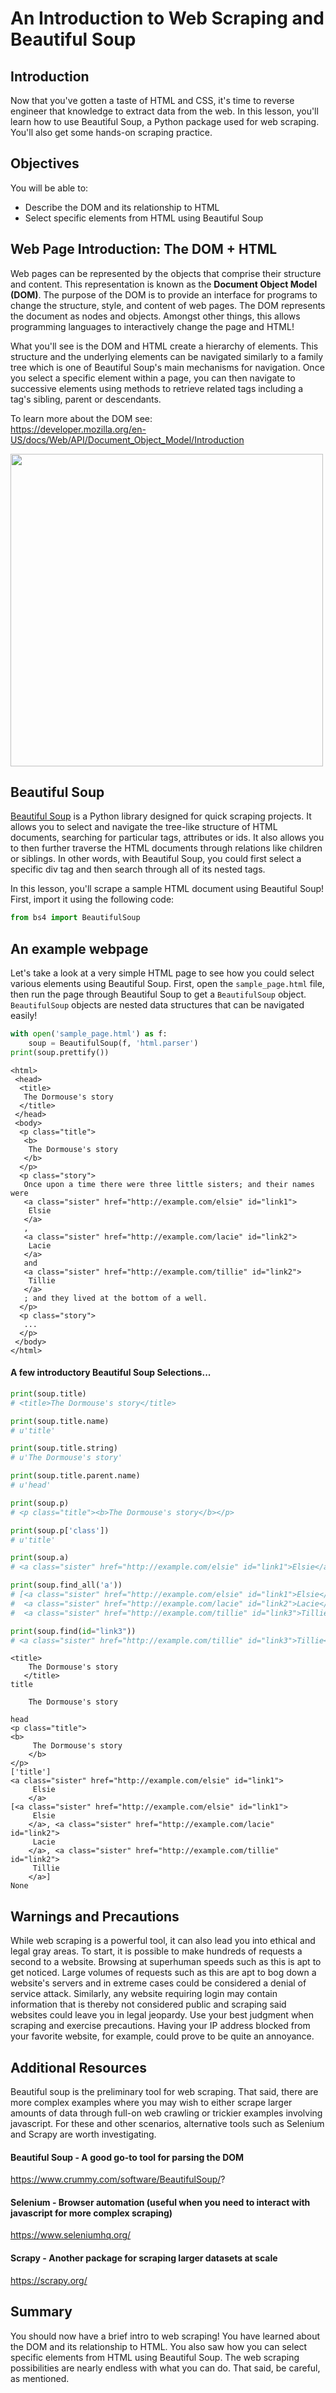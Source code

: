 
# An Introduction to Web Scraping and Beautiful Soup

## Introduction

Now that you've gotten a taste of HTML and CSS, it's time to reverse engineer that knowledge to extract data from the web. In this lesson, you'll learn how to use Beautiful Soup, a Python package used for web scraping. You'll also get some hands-on scraping practice.

## Objectives
You will be able to:
* Describe the DOM and its relationship to HTML
* Select specific elements from HTML using Beautiful Soup

## Web Page Introduction: **The DOM + HTML**

Web pages can be represented by the objects that comprise their structure and content. This representation is known as the **Document Object Model (DOM)**. The purpose of the DOM is to provide an interface for programs to change the structure, style, and content of web pages. The DOM represents the document as nodes and objects. Amongst other things, this allows programming languages to interactively change the page and HTML!

What you'll see is the DOM and HTML create a hierarchy of elements. This structure and the underlying elements can be navigated similarly to a family tree which is one of Beautiful Soup's main mechanisms for navigation. Once you select a specific element within a page, you can then navigate to successive elements using methods to retrieve related tags including a tag's sibling, parent or descendants.
  
To learn more about the DOM see:  
https://developer.mozilla.org/en-US/docs/Web/API/Document_Object_Model/Introduction

<img src="images/DOM-model.svg.png" width="500">

## Beautiful Soup     

[Beautiful Soup](https://www.crummy.com/software/BeautifulSoup/bs4/doc/) is a Python library designed for quick scraping projects. It allows you to select and navigate the tree-like structure of HTML documents, searching for particular tags, attributes or ids. It also allows you to then further traverse the HTML documents through relations like children or siblings. In other words, with Beautiful Soup, you could first select a specific div tag and then search through all of its nested tags. 

In this lesson, you'll scrape a sample HTML document using Beautiful Soup! First, import it using the following code:


```python
from bs4 import BeautifulSoup
```

## An example webpage

Let's take a look at a very simple HTML page to see how you could select various elements using Beautiful Soup. First, open the `sample_page.html` file, then run the page through Beautiful Soup to get a `BeautifulSoup` object. `BeautifulSoup` objects are nested data structures that can be navigated easily!


```python
with open('sample_page.html') as f:
    soup = BeautifulSoup(f, 'html.parser')
print(soup.prettify())
```

    <html>
     <head>
      <title>
       The Dormouse's story
      </title>
     </head>
     <body>
      <p class="title">
       <b>
        The Dormouse's story
       </b>
      </p>
      <p class="story">
       Once upon a time there were three little sisters; and their names were
       <a class="sister" href="http://example.com/elsie" id="link1">
        Elsie
       </a>
       ,
       <a class="sister" href="http://example.com/lacie" id="link2">
        Lacie
       </a>
       and
       <a class="sister" href="http://example.com/tillie" id="link2">
        Tillie
       </a>
       ; and they lived at the bottom of a well.
      </p>
      <p class="story">
       ...
      </p>
     </body>
    </html>


#### A few introductory Beautiful Soup Selections...


```python
print(soup.title)
# <title>The Dormouse's story</title>

print(soup.title.name)
# u'title'

print(soup.title.string)
# u'The Dormouse's story'

print(soup.title.parent.name)
# u'head'

print(soup.p)
# <p class="title"><b>The Dormouse's story</b></p>

print(soup.p['class'])
# u'title'

print(soup.a)
# <a class="sister" href="http://example.com/elsie" id="link1">Elsie</a>

print(soup.find_all('a'))
# [<a class="sister" href="http://example.com/elsie" id="link1">Elsie</a>,
#  <a class="sister" href="http://example.com/lacie" id="link2">Lacie</a>,
#  <a class="sister" href="http://example.com/tillie" id="link3">Tillie</a>]

print(soup.find(id="link3"))
# <a class="sister" href="http://example.com/tillie" id="link3">Tillie</a>
```

    <title>
        The Dormouse's story
       </title>
    title
    
        The Dormouse's story
       
    head
    <p class="title">
    <b>
         The Dormouse's story
        </b>
    </p>
    ['title']
    <a class="sister" href="http://example.com/elsie" id="link1">
         Elsie
        </a>
    [<a class="sister" href="http://example.com/elsie" id="link1">
         Elsie
        </a>, <a class="sister" href="http://example.com/lacie" id="link2">
         Lacie
        </a>, <a class="sister" href="http://example.com/tillie" id="link2">
         Tillie
        </a>]
    None


## Warnings and Precautions

While web scraping is a powerful tool, it can also lead you into ethical and legal gray areas. To start, it is possible to make hundreds of requests a second to a website. Browsing at superhuman speeds such as this is apt to get noticed. Large volumes of requests such as this are apt to bog down a website's servers and in extreme cases could be considered a denial of service attack. Similarly, any website requiring login may contain information that is thereby not considered public and scraping said websites could leave you in legal jeopardy. Use your best judgment when scraping and exercise precautions. Having your IP address blocked from your favorite website, for example, could prove to be quite an annoyance.

## Additional Resources

Beautiful soup is the preliminary tool for web scraping. That said, there are more complex examples where you may wish to either scrape larger amounts of data through full-on web crawling or trickier examples involving javascript. For these and other scenarios, alternative tools such as Selenium and Scrapy are worth investigating.

#### Beautiful Soup - A good go-to tool for parsing the DOM
https://www.crummy.com/software/BeautifulSoup/?

#### Selenium - Browser automation (useful when you need to interact with javascript for more complex scraping)
https://www.seleniumhq.org/

#### Scrapy - Another package for scraping larger datasets at scale
https://scrapy.org/

## Summary
You should now have a brief intro to web scraping! You have learned about the DOM and its relationship to HTML. You also saw how you can select specific elements from HTML using Beautiful Soup. The web scraping possibilities are nearly endless with what you can do. That said, be careful, as mentioned.
